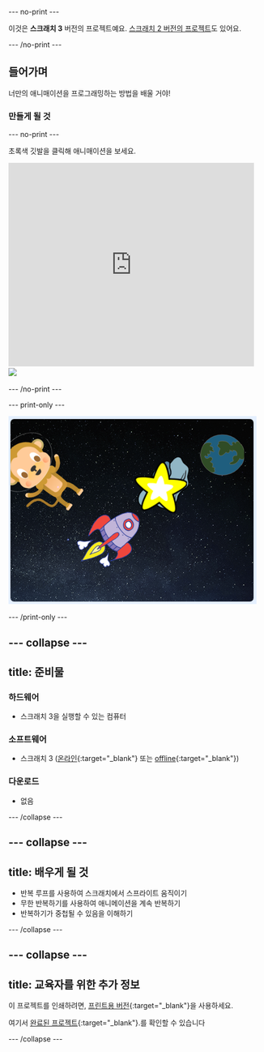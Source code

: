 --- no-print ---

이것은 **스크래치 3** 버전의 프로젝트예요. [스크래치 2 버전의 프로젝트](https://projects.raspberrypi.org/ko-KR/projects/lost-in-space-scratch2)도 있어요.

--- /no-print ---

## 들어가며

너만의 애니매이션을 프로그래밍하는 방법을 배울 거야!

### 만들게 될 것

--- no-print ---

초록색 깃발을 클릭해 애니매이션을 보세요.

<div class="scratch-preview">
  <iframe allowtransparency="true" width="485" height="402" src="https://scratch.mit.edu/projects/embed/386238638/?autostart=false" frameborder="0" scrolling="no"></iframe>
  <img src="images/space-final.png">
</div>

--- /no-print ---

--- print-only ---

![완료된 프로젝트](images/showcase_static.png)

--- /print-only ---

--- collapse ---
---
title: 준비물
---

### 하드웨어

- 스크래치 3을 실행할 수 있는 컴퓨터

### 소프트웨어

- 스크래치 3 ([온라인](https://rpf.io/scratchon){:target="_blank"} 또는 [offline](https://rpf.io/scratchoff){:target="_blank"})

### 다운로드

- 없음

--- /collapse ---

--- collapse ---
---
title: 배우게 될 것
---

- 반복 루프를 사용하여 스크래치에서 스프라이트 움직이기
- 무한 반복하기를 사용하여 애니메이션을 계속 반복하기
- 반복하기가 중첩될 수 있음을 이해하기

--- /collapse ---

--- collapse ---
---
title: 교육자를 위한 추가 정보
---

이 프로젝트를 인쇄하려면, [프린트용 버전](https://projects.raspberrypi.org/ko-KR/projects/lost-in-space/print){:target="_blank"}을 사용하세요.

여기서 [완료된 프로젝트](https://rpf.io/p/ko-KR/lost-in-space-get){:target="_blank"}.를 확인할 수 있습니다

--- /collapse ---
